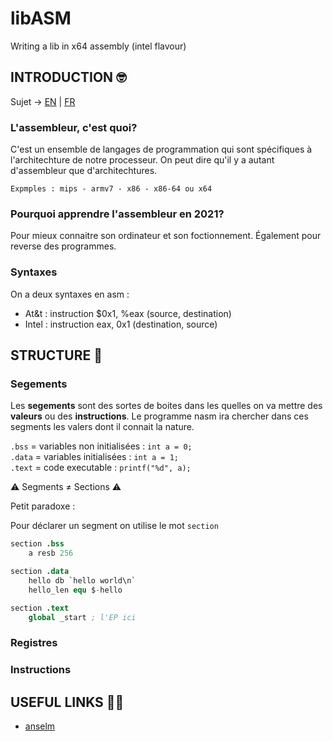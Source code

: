 # libASM

Writing a lib in x64 assembly (intel flavour)

## INTRODUCTION 🤓

Sujet -> [EN](https://github.com/tinaserra/libASM/blob/master/links/libasm_en.pdf) | [FR](https://github.com/tinaserra/libASM/blob/master/links/libasm_fr.pdf)

### L'assembleur, c'est quoi?

C'est un ensemble de langages de programmation qui sont spécifiques à l'architechture de notre processeur. On peut dire qu'il y a autant d'assembleur que d'architechtures.

```
Expmples : mips - armv7 - x86 - x86-64 ou x64
```

### Pourquoi apprendre l'assembleur en 2021?

Pour mieux connaitre son ordinateur et son foctionnement. Également pour reverse des programmes.

### Syntaxes

On a deux syntaxes en asm :

* At&t : instruction $0x1, %eax (source, destination)
* Intel : instruction eax, 0x1  (destination, source)

## STRUCTURE 🦄

### Segements

Les **segements** sont des sortes de boites dans les quelles on va mettre des **valeurs** ou des **instructions**. Le programme nasm ira chercher dans ces segments les valers dont il connait la nature.

```.bss```  = variables non initialisées : ```int a = 0;```</br>
```.data``` = variables initialisées : ```int a = 1;```</br>
```.text``` = code executable : ```printf("%d", a);```

⚠️ Segments ≠ Sections ⚠️

Petit paradoxe :</br>

Pour déclarer un segment on utilise le mot ```section```

```s
section .bss
    a resb 256

section .data
    hello db `hello world\n`
    hello_len equ $-hello 

section .text
    global _start ; l'EP ici
```

### Registres

### Instructions

## USEFUL LINKS 🤙🏼

* [anselm](https://github.com/grumbach/libftASM)
